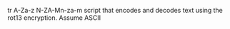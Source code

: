 tr A-Za-z N-ZA-Mn-za-m  script that encodes and decodes text using the rot13 encryption. Assume ASCII

